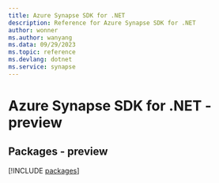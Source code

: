 ```yaml
---
title: Azure Synapse SDK for .NET
description: Reference for Azure Synapse SDK for .NET
author: wonner
ms.author: wanyang
ms.data: 09/29/2023
ms.topic: reference
ms.devlang: dotnet
ms.service: synapse
---
```

# Azure Synapse SDK for .NET - preview
## Packages - preview
[!INCLUDE [packages](synapse-index.md)]